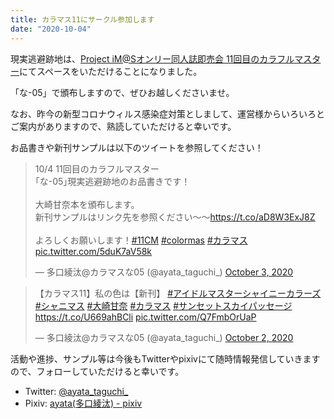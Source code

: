 ```yaml
---
title: カラマス11にサークル参加します
date: "2020-10-04"
---
```


現実逃避跡地は、[Project iM@Sオンリー同人誌即売会 11回目のカラフルマスター](https://colormas.net/)にてスペースをいただけることになりました。

「な-05」で頒布しますので、ぜひお越しくださいませ。

なお、昨今の新型コロナウィルス感染症対策としまして、運営様からいろいろとご案内がありますので、熟読していただけると幸いです。

お品書きや新刊サンプルは以下のツイートを参照してください！

<blockquote class="twitter-tweet"><p lang="ja" dir="ltr">10/4 11回目のカラフルマスター<br>｢な-05｣現実逃避跡地のお品書きです！<br><br>大崎甘奈本を頒布します。<br>新刊サンプルはリンク先を参照ください～～<a href="https://t.co/aD8W3ExJ8Z">https://t.co/aD8W3ExJ8Z</a><br><br>よろしくお願いします！<a href="https://twitter.com/hashtag/11CM?src=hash&amp;ref_src=twsrc%5Etfw">#11CM</a> <a href="https://twitter.com/hashtag/colormas?src=hash&amp;ref_src=twsrc%5Etfw">#colormas</a> <a href="https://twitter.com/hashtag/%E3%82%AB%E3%83%A9%E3%83%9E%E3%82%B9?src=hash&amp;ref_src=twsrc%5Etfw">#カラマス</a> <a href="https://t.co/5duK7aV58k">pic.twitter.com/5duK7aV58k</a></p>&mdash; 多口綾汰@カラマスな05 (@ayata_taguchi_) <a href="https://twitter.com/ayata_taguchi_/status/1312248814049218560?ref_src=twsrc%5Etfw">October 3, 2020</a></blockquote> <script async src="https://platform.twitter.com/widgets.js" charset="utf-8"></script>

<blockquote class="twitter-tweet"><p lang="ja" dir="ltr">【カラマス11】私の色は【新刊】 <a href="https://twitter.com/hashtag/%E3%82%A2%E3%82%A4%E3%83%89%E3%83%AB%E3%83%9E%E3%82%B9%E3%82%BF%E3%83%BC%E3%82%B7%E3%83%A3%E3%82%A4%E3%83%8B%E3%83%BC%E3%82%AB%E3%83%A9%E3%83%BC%E3%82%BA?src=hash&amp;ref_src=twsrc%5Etfw">#アイドルマスターシャイニーカラーズ</a> <a href="https://twitter.com/hashtag/%E3%82%B7%E3%83%A3%E3%83%8B%E3%83%9E%E3%82%B9?src=hash&amp;ref_src=twsrc%5Etfw">#シャニマス</a> <a href="https://twitter.com/hashtag/%E5%A4%A7%E5%B4%8E%E7%94%98%E5%A5%88?src=hash&amp;ref_src=twsrc%5Etfw">#大崎甘奈</a> <a href="https://twitter.com/hashtag/%E3%82%AB%E3%83%A9%E3%83%9E%E3%82%B9?src=hash&amp;ref_src=twsrc%5Etfw">#カラマス</a> <a href="https://twitter.com/hashtag/%E3%82%B5%E3%83%B3%E3%82%BB%E3%83%83%E3%83%88%E3%82%B9%E3%82%AB%E3%82%A4%E3%83%91%E3%83%83%E3%82%BB%E3%83%BC%E3%82%B8?src=hash&amp;ref_src=twsrc%5Etfw">#サンセットスカイパッセージ</a> <a href="https://t.co/U669ahBCli">https://t.co/U669ahBCli</a> <a href="https://t.co/Q7FmbOrUaP">pic.twitter.com/Q7FmbOrUaP</a></p>&mdash; 多口綾汰@カラマスな05 (@ayata_taguchi_) <a href="https://twitter.com/ayata_taguchi_/status/1312095671453847553?ref_src=twsrc%5Etfw">October 2, 2020</a></blockquote> <script async src="https://platform.twitter.com/widgets.js" charset="utf-8"></script>

活動や進捗、サンプル等は今後もTwitterやpixivにて随時情報発信していきますので、フォローしていただけると幸いです。

* Twitter: [@ayata\_taguchi\_](https://twitter.com/ayata_taguchi_)
* Pixiv: [ayata\(多口綾汰\) \- pixiv](https://pixiv.net/member.php?id=2457129)
